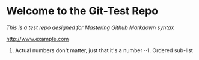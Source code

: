 # Welcome to the Git-Test Repo

_This is a test repo designed for Mastering Github Markdown syntax_

<http://www.example.com>

1. Actual numbers don't matter, just that it's a number
⋅⋅1. Ordered sub-list
